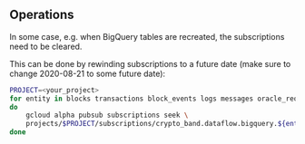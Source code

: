 ## Operations

In some case, e.g. when BigQuery tables are recreated, the subscriptions need to be cleared.   

This can be done by rewinding subscriptions to a future date (make sure to change 2020-08-21 to some 
future date):

```bash   
PROJECT=<your_project>
for entity in blocks transactions block_events logs messages oracle_requests
do
    gcloud alpha pubsub subscriptions seek \
    projects/$PROJECT/subscriptions/crypto_band.dataflow.bigquery.${entity} --time=2020-08-21T23:00:00.000Z
done
```